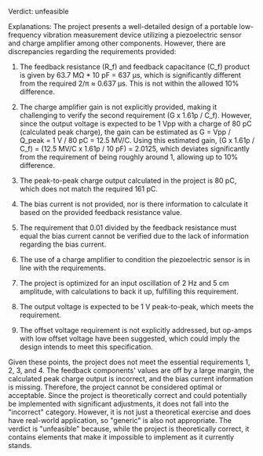 Verdict: unfeasible

Explanations: 
The project presents a well-detailed design of a portable low-frequency vibration measurement device utilizing a piezoelectric sensor and charge amplifier among other components. However, there are discrepancies regarding the requirements provided:

1. The feedback resistance (R_f) and feedback capacitance (C_f) product is given by 63.7 MΩ * 10 pF = 637 μs, which is significantly different from the required 2/π ≈ 0.637 μs. This is not within the allowed 10% difference.

2. The charge amplifier gain is not explicitly provided, making it challenging to verify the second requirement (G x 1.61p / C_f). However, since the output voltage is expected to be 1 Vpp with a charge of 80 pC (calculated peak charge), the gain can be estimated as G = Vpp / Q_peak = 1 V / 80 pC = 12.5 MV/C. Using this estimated gain, (G x 1.61p / C_f) = (12.5 MV/C x 1.61p / 10 pF) = 2.0125, which deviates significantly from the requirement of being roughly around 1, allowing up to 10% difference.

3. The peak-to-peak charge output calculated in the project is 80 pC, which does not match the required 161 pC.

4. The bias current is not provided, nor is there information to calculate it based on the provided feedback resistance value.

5. The requirement that 0.01 divided by the feedback resistance must equal the bias current cannot be verified due to the lack of information regarding the bias current.

6. The use of a charge amplifier to condition the piezoelectric sensor is in line with the requirements.

7. The project is optimized for an input oscillation of 2 Hz and 5 cm amplitude, with calculations to back it up, fulfilling this requirement.

8. The output voltage is expected to be 1 V peak-to-peak, which meets the requirement.

9. The offset voltage requirement is not explicitly addressed, but op-amps with low offset voltage have been suggested, which could imply the design intends to meet this specification.

Given these points, the project does not meet the essential requirements 1, 2, 3, and 4. The feedback components' values are off by a large margin, the calculated peak charge output is incorrect, and the bias current information is missing. Therefore, the project cannot be considered optimal or acceptable. Since the project is theoretically correct and could potentially be implemented with significant adjustments, it does not fall into the "incorrect" category. However, it is not just a theoretical exercise and does have real-world application, so "generic" is also not appropriate. The verdict is "unfeasible" because, while the project is theoretically correct, it contains elements that make it impossible to implement as it currently stands.
